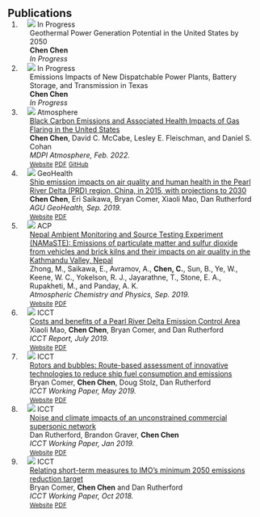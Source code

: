 <h2 id="papers" style="margin: 2px 0px -15px;">Publications</h2>

<div class="publications">
<ol class="bibliography">

<li>
<div class="pub-row">

  <div class="col-sm-3 abbr" style="position: relative;padding-right: 15px;padding-left: 15px;">
    <img src="assets/img/rice_cover.jpeg" class="teaser img-fluid z-depth-1">
    <abbr class="badge">In Progress</abbr>
  </div>

  <div class="col-sm-9" style="position: relative;padding-right: 15px;padding-left: 20px;">
    <div class="title">Geothermal Power Generation Potential in the United States by 2050</div>
    <div class="author"><strong>Chen Chen</strong></div>
    <div class="periodical"><em>In Progress</em></div>
  </div>
</div>
</li>

<li>
<div class="pub-row">

  <div class="col-sm-3 abbr" style="position: relative;padding-right: 15px;padding-left: 15px;">
    <img src="assets/img/rice_cover.jpeg" class="teaser img-fluid z-depth-1">
    <abbr class="badge">In Progress</abbr>
  </div>

  <div class="col-sm-9" style="position: relative;padding-right: 15px;padding-left: 20px;">
    <div class="title">Emissions Impacts of New Dispatchable Power Plants, Battery Storage, and Transmission in Texas</div>
    <div class="author"><strong>Chen Chen</strong></div>
    <div class="periodical"><em>In Progress</em></div>
  </div>
</div>
</li>



<li>
<div class="pub-row">

  <div class="col-sm-3 abbr" style="position: relative;padding-right: 15px;padding-left: 15px;">
    <img src="assets/img/bc_cover.jpeg" class="teaser img-fluid z-depth-1">
    <abbr class="badge">Atmosphere</abbr>
  </div>

  <div class="col-sm-9" style="position: relative;padding-right: 15px;padding-left: 20px;">
    <div class="title"><a href="https://www.mdpi.com/2073-4433/13/3/385#">Black Carbon Emissions and Associated Health Impacts of Gas Flaring in the United States</a></div>
    <div class="author"><strong>Chen Chen</strong>, David C. McCabe, Lesley E. Fleischman, and Daniel S. Cohan</div>
    <div class="periodical"><em>MDPI Atmosphere, Feb. 2022.</em></div>
    <div class="links">
    <a href="https://www.mdpi.com/2073-4433/13/3/385#" class="btn btn-sm z-depth-0" role="button" target="_blank" style="font-size:12px;">Website</a>
      <a href="./assets/files/atmosphere-13-00385-v2.pdf" class="btn btn-sm z-depth-0" role="button" target="_blank" style="font-size:12px;">PDF</a>
      <a href="https://github.com/casinocullen/proj-gas_flaring_public" class="btn btn-sm z-depth-0" role="button" target="_blank" style="font-size:12px;">GitHub</a>
    </div>
  </div>
</div>
</li>

<li>
<div class="pub-row">

  <div class="col-sm-3 abbr" style="position: relative;padding-right: 15px;padding-left: 15px;">
    <img src="assets/img/ship_cover.jpeg" class="teaser img-fluid z-depth-1">
    <abbr class="badge">GeoHealth</abbr>
  </div>

  <div class="col-sm-9" style="position: relative;padding-right: 15px;padding-left: 20px;">
    <div class="title"><a href="https://agupubs.onlinelibrary.wiley.com/doi/10.1029/2019GH000183">Ship emission impacts on air quality and human health in the Pearl River Delta (PRD) region, China, in 2015, with projections to 2030</a></div>
    <div class="author"><strong>Chen Chen</strong>, Eri Saikawa, Bryan Comer, Xiaoli Mao, Dan Rutherford</div>
    <div class="periodical"><em>AGU GeoHealth, Sep. 2019.</em></div>
    <div class="links">
    <a href="https://agupubs.onlinelibrary.wiley.com/doi/10.1029/2019GH000183" class="btn btn-sm z-depth-0" role="button" target="_blank" style="font-size:12px;">Website</a>
      <a href="https://agupubs.onlinelibrary.wiley.com/doi/epdf/10.1029/2019GH000183" class="btn btn-sm z-depth-0" role="button" target="_blank" style="font-size:12px;">PDF</a>
    </div>
  </div>
</div>
</li>

<li>
<div class="pub-row">

  <div class="col-sm-3 abbr" style="position: relative;padding-right: 15px;padding-left: 15px;">
    <img src="assets/img/nepal_cover.jpeg" class="teaser img-fluid z-depth-1">
    <abbr class="badge">ACP</abbr>
  </div>
  <div class="col-sm-9" style="position: relative;padding-right: 15px;padding-left: 20px;">
    <div class="title"><a href="https://doi.org/10.5194/acp-19-8209-2019">Nepal Ambient Monitoring and Source Testing Experiment (NAMaSTE): Emissions of particulate matter and sulfur dioxide from vehicles and brick kilns and their impacts on air quality in the Kathmandu Valley, Nepal</a></div>
    <div class="author">Zhong, M., Saikawa, E., Avramov, A., <strong>Chen, C.</strong>, Sun, B., Ye, W., Keene, W. C., Yokelson, R. J., Jayarathne, T., Stone, E. A., Rupakheti, M., and Panday, A. K.</div>
    <div class="periodical"><em>Atmospheric Chemistry and Physics, Sep. 2019.</em></div>
    <div class="links">
    <a href="https://doi.org/10.5194/acp-19-8209-2019
" class="btn btn-sm z-depth-0" role="button" target="_blank" style="font-size:12px;">Website</a>
      <a href="https://acp.copernicus.org/articles/19/8209/2019/acp-19-8209-2019.pdf" class="btn btn-sm z-depth-0" role="button" target="_blank" style="font-size:12px;">PDF</a>
    </div>
  </div>
</div>
</li>



<li>
<div class="pub-row">

  <div class="col-sm-3 abbr" style="position: relative;padding-right: 15px;padding-left: 15px;">
    <img src="assets/img/eca_cover.jpeg" class="teaser img-fluid z-depth-1">
    <abbr class="badge">ICCT</abbr>
  </div>

  <div class="col-sm-9" style="position: relative;padding-right: 15px;padding-left: 20px;">
    <div class="title"><a href="https://theicct.org/publications/pearl-river-delta-eca-201907">Costs and benefits of a Pearl River Delta Emission Control Area</a></div>
    <div class="author">Xiaoli Mao, <strong>Chen Chen</strong>, Bryan Comer, and Dan Rutherford</div>
    <div class="periodical"><em>ICCT Report, July 2019.</em></div>
    <div class="links">
    <a href="https://theicct.org/publications/pearl-river-delta-eca-201907" class="btn btn-sm z-depth-0" role="button" target="_blank" style="font-size:12px;">Website</a>
      <a href="https://theicct.org/wp-content/uploads/2021/06/ICCT_pearl_river_delta_eca_20190718.pdf" class="btn btn-sm z-depth-0" role="button" target="_blank" style="font-size:12px;">PDF</a>
    </div>
  </div>
</div>
</li>


<li>
<div class="pub-row">

  <div class="col-sm-3 abbr" style="position: relative;padding-right: 15px;padding-left: 15px;">
    <img src="assets/img/rotor_cover.jpeg" class="teaser img-fluid z-depth-1">
    <abbr class="badge">ICCT</abbr>
  </div>

  <div class="col-sm-9" style="position: relative;padding-right: 15px;padding-left: 20px;">
    <div class="title"><a href="https://theicct.org/publications/working-paper-imo-rotorships">Rotors and bubbles: Route-based assessment of innovative technologies to reduce ship fuel consumption and emissions</a></div>
    <div class="author">Bryan Comer, <strong>Chen Chen</strong>, Doug Stolz, Dan Rutherford</div>
    <div class="periodical"><em>ICCT Working Paper, May 2019.</em></div>
    <div class="links">
    <a href="https://theicct.org/publications/working-paper-imo-rotorships" class="btn btn-sm z-depth-0" role="button" target="_blank" style="font-size:12px;">Website</a>
      <a href="https://theicct.org/wp-content/uploads/2021/06/Rotors_and_bubbles_2019_05_12.pdf" class="btn btn-sm z-depth-0" role="button" target="_blank" style="font-size:12px;">PDF</a>
    </div>
  </div>
</div>
</li>


<li>
<div class="pub-row">

  <div class="col-sm-3 abbr" style="position: relative;padding-right: 15px;padding-left: 15px;">
    <img src="assets/img/supersonic_cover.jpeg" class="teaser img-fluid z-depth-1">
    <abbr class="badge">ICCT</abbr>
  </div>

  <div class="col-sm-9" style="position: relative;padding-right: 15px;padding-left: 20px;">
    <div class="title"><a href="https://www.theicct.org/publications/noise-climate-impacts-unconstrained-supersonics">Noise and climate impacts of an unconstrained commercial supersonic network</a></div>
    <div class="author">Dan Rutherford, Brandon Graver, <strong>Chen Chen</strong></div>
    <div class="periodical"><em>ICCT Working Paper, Jan 2019.</em></div>
    <div class="links">
    <a href="https://www.theicct.org/publications/noise-climate-impacts-unconstrained-supersonics" class="btn btn-sm z-depth-0" role="button" target="_blank" style="font-size:12px;">Website</a>
      <a href="https://theicct.org/wp-content/uploads/2021/06/Supersonic_Impact_Working_Paper_20190130.pdf" class="btn btn-sm z-depth-0" role="button" target="_blank" style="font-size:12px;">PDF</a>
    </div>
  </div>
</div>
</li>


<li>
<div class="pub-row">

  <div class="col-sm-3 abbr" style="position: relative;padding-right: 15px;padding-left: 15px;">
    <img src="assets/img/imo_cover.jpeg" class="teaser img-fluid z-depth-1">
    <abbr class="badge">ICCT</abbr>
  </div>

  <div class="col-sm-9" style="position: relative;padding-right: 15px;padding-left: 20px;">
    <div class="title"><a href="https://theicct.org/publication/relating-short-term-measures-to-imos-minimum-2050-emissions-reduction-target/">Relating short-term measures to IMO’s minimum 2050 emissions reduction target</a></div>
    <div class="author">Bryan Comer, <strong>Chen Chen</strong> and Dan Rutherford </div>
    <div class="periodical"><em>ICCT Working Paper, Oct 2018.</em></div>
    <div class="links">
    <a href="https://theicct.org/publication/relating-short-term-measures-to-imos-minimum-2050-emissions-reduction-target/" class="btn btn-sm z-depth-0" role="button" target="_blank" style="font-size:12px;">Website</a>
      <a href="https://theicct.org/wp-content/uploads/2021/06/IMO_Short_term_potential_20181011.pdf" class="btn btn-sm z-depth-0" role="button" target="_blank" style="font-size:12px;">PDF</a>
    </div>
  </div>
</div>
</li>



  
<br>

</ol>
</div>
